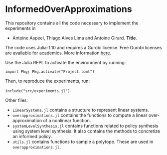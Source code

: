 # InformedOverApproximations


This repository contains all the code necessary to implement the experiments in

* Antoine Aspeel, Thiago Alves Lima and Antoine Girard. **Title**.

The code uses Julia-1.10 and requires a Gurobi license. Free Gurobi licenses are available for academics. More information [here](https://www.gurobi.com/academia/academic-program-and-licenses/).

Use the Julia REPL to activate the environment by running:

`import Pkg; Pkg.activate("Project.toml")`

Then, to reproduce the experiments, run:

`include("src/experiments.jl")`.

Other files:
* `LinearSystems.jl` contains a structure to represent linear systems.
* `overapproximations.jl` contains the functions to compute a linear over-approximation of a nonlinear function.
* `systemLevelSynthesis.jl` contains functions related to policy synthesis using system level synthesis. It also contains the methods to concretize an informed policy.
* `utils.jl` contains functions to sample a polytope. These are used in `overapproximations.jl`.
